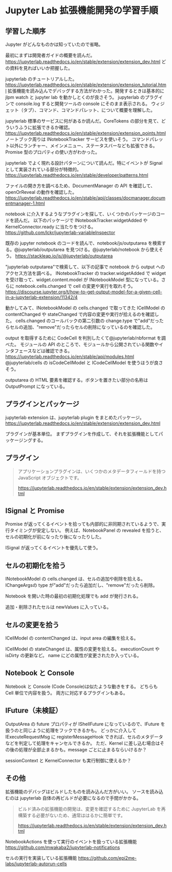 # Jupyter Lab 拡張機能開発の学習手順

## 学習した順序

Jupyter がどんなものかは知っていたので省略。

最初にまずは開発者ガイドの概要を読んだ。
https://jupyterlab.readthedocs.io/en/stable/extension/extension_dev.html
どの資料を見ればいいか把握した。

jupyterlab のチュートリアルした。
https://jupyterlab.readthedocs.io/en/stable/extension/extension_tutorial.html
拡張機能を読み込んでデバッグする方法がわかった。開発するときは基本的に jlpm watch と jupyter lab を動かしとくのが良さそう。
jupyterlab のプラグインで console.log すると開発ツールの console にそのまま表示される。
ウィジェット（タブ）、コマンド、コマンドパレット、について概要を理解した。

jupyterlab 標準のサービスに何があるか読んだ。CoreTokens の部分を見て、どういうふうに拡張できるか確認。
https://jupyterlab.readthedocs.io/en/stable/extension/extension_points.html
ノートブック周りは INotebookTracker サービスを使いそう。
コマンドパレット以外にランチャー、メインメニュー、ステータスバーなども拡張できる。
Promise 型のプロパティの使い方がわかった。

jupyterlab でよく現れる設計パターンについて読んだ。特にイベントが Signal として実装されている部分が特徴的。
https://jupyterlab.readthedocs.io/en/stable/developer/patterns.html

ファイルの開き方を調べるため、DocumentManager の API を確認して、openOrReveal の動作を確認した。
https://jupyterlab.readthedocs.io/en/stable/api/classes/docmanager.documentmanager-1.html

notebook に介入するようなプラグインを探して、いくつかのパッケージのコードを読んだ。
以下のパッケージで INotebookTracker.widgetAdded や KernelConnector.ready に当たりをつける。
https://github.com/lckr/jupyterlab-variableInspector

既存の jupyter notebook のコードを読んで、notebook/js/outputarea を検索する。@jupyterlab/outputarea を見つける。@jupyterlab/notebook から使えそう。
https://stackleap.io/js/@jupyterlab/outputarea

"jupyterlab outputarea"で検索して、以下の記事で notebook から output へのアクセス方法を調べる。
INotebookTracker の tracker.widgetAdded で widget を受け取って、widget.content.model が INotebookModel 型になっている。さらに notebook.cells.changed で cell の変更や実行を取れそう。
https://discourse.jupyter.org/t/how-to-get-output-model-for-a-given-cell-in-a-jupyterlab-extension/11342/4

動かしてみて、INotebookModel の cells.changed で取ってきた ICellModel の contentChanged や stateChanged で内容の変更や実行が拾えるのを確認した。
cells.changed のコールバックの第二引数の change.type で"add"だったらセルの追加、"remove"だったらセルの削除になっているのを確認した。

output を取得するために CodeCell を判別したくて@jupyterlab/nbformat を調べた。
モジュールの API のところで、モジュールから公開されている関数やインタフェースなどは確認できる。
https://jupyterlab.readthedocs.io/en/stable/api/modules.html
@jupyterlab/cells の isCodeCellModel と ICodeCellModel を使うほうが良さそう。

outputarea の HTML 要素を確認する。ボタンを置きたい部分の名称は OutputPrompt になっている。

## プラグインとパッケージ

jupyterlab extension は、jupyterlab plugin をまとめたパッケージ。
https://jupyterlab.readthedocs.io/en/stable/extension/extension_dev.html

プラグインが基本単位。
まずプラグインを作成して、それを拡張機能としてパッケージングする。

## プラグイン

> アプリケーションプラグインは、いくつかのメタデータフィールドを持つ JavaScript オブジェクトです。
>
> https://jupyterlab.readthedocs.io/en/stable/extension/extension_dev.html

## ISignal と Promise

Promise が返ってくるイベントを拾っても内部的に非同期されているようで、実行タイミングが安定しない。
例えば、NotebookPanel の revealed を拾うと、セルの初期化が前になったり後になったりした。

ISignal が返ってくるイベントを優先して使う。

## セルの初期化を拾う

INotebookModel の cells.changed は、セルの追加や削除を拾える。
IChangeArgs<ICellModel>の type が"add"だったら追加だし、"remove"だったら削除。

Notebook を開いた時の最初の初期化処理でも add が発行される。

追加・削除されたセルは newValues に入っている。

## セルの変更を拾う

ICellModel の contentChanged は、input area の編集を拾える。

ICellModel の stateChanged は、属性の変更を拾える。
executionCount や isDirty の更新など。
name にどの属性が変更されたか入っている。

## Notebook と Console

Notebook と Console (Code Console)は似たような動きをする。
どちらも Cell 単位で内容を扱う。
両方に対応するプラグインもある。

## IFuture（未検証）

OutputArea の future プロパティが IShellFuture になっているので、IFuture を扱うのと同じように処理をフックできるかも。
どっかに介入して IExecuteRequestMsg に registerMessageHook できれば、セルのメタデータなどを判定して処理をキャンセルできるか。
ただ、Kernel に差し込む場合はその後の処理が全部止まるかも。message ごとに止まるならいけるか？

sessionContext と KernelConnector も実行制御に使えるか？

## その他

拡張機能のデバッグはビルドしたものを読み込んだ方がいい。
ソースを読み込むのは jupyterlab 自体の再ビルドが必要になるので手間がかかる。

> ビルド済みの拡張機能の開発は、変更を確認するために JupyterLab を再構築する必要がないため、通常ははるかに簡単です。
>
> https://jupyterlab.readthedocs.io/en/stable/extension/extension_dev.html

NotebookActions を使って実行のイベントを扱っている拡張機能
https://github.com/mwakaba2/jupyterlab-notifications

セルの実行を実装している拡張機能
https://github.com/epi2me-labs/jupyterlab-autorun-cells

